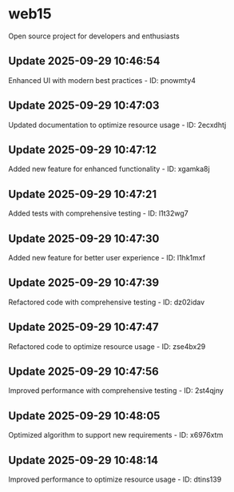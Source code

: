 # web15
Open source project for developers and enthusiasts

## Update 2025-09-29 10:46:54
Enhanced UI with modern best practices - ID: pnowmty4


## Update 2025-09-29 10:47:03
Updated documentation to optimize resource usage - ID: 2ecxdhtj


## Update 2025-09-29 10:47:12
Added new feature for enhanced functionality - ID: xgamka8j


## Update 2025-09-29 10:47:21
Added tests with comprehensive testing - ID: l1t32wg7


## Update 2025-09-29 10:47:30
Added new feature for better user experience - ID: l1hk1mxf


## Update 2025-09-29 10:47:39
Refactored code with comprehensive testing - ID: dz02idav


## Update 2025-09-29 10:47:47
Refactored code to optimize resource usage - ID: zse4bx29


## Update 2025-09-29 10:47:56
Improved performance with comprehensive testing - ID: 2st4qjny


## Update 2025-09-29 10:48:05
Optimized algorithm to support new requirements - ID: x6976xtm


## Update 2025-09-29 10:48:14
Improved performance to optimize resource usage - ID: dtins139

